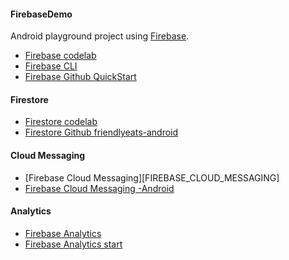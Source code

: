 #### FirebaseDemo

Android playground project using [Firebase](https://firebase.google.com).

- [Firebase codelab][FIREBASE_CODELAB]
- [Firebase CLI][FIREBASE_CLI]
- [Firebase Github QuickStart][FIREBASE_GITHUB_QUICK_START]

#### Firestore
- [Firestore codelab][FIRESTORE_CODELAB]
- [Firestore Github friendlyeats-android][GITHUB_FIRESTORE_1]

#### Cloud Messaging
- [Firebase Cloud Messaging][FIREBASE_CLOUD_MESSAGING]
- [Firebase Cloud Messaging -Android][FIREBASE_CLOUD_MESSAGING_ANDROID]

#### Analytics
- [Firebase Analytics][FIREBASE_ANALYTICS]
- [Firebase Analytics start][FIREBASE_ANALYTICS_START]


[FIREBASE_CODELAB]: https://firebase.google.com/codelabs/firebase-android#0
[FIREBASE_CLI]: https://firebase.google.com/docs/cli
[FIREBASE_GITHUB_QUICK_START]: https://github.com/firebase/quickstart-android

[FIRESTORE_CODELAB]: https://firebase.google.com/codelabs/firestore-android#0
[GITHUB_FIRESTORE_1]: https://github.com/firebase/friendlyeats-android

[FIREBASE_CLOUD MESSAGING]: https://firebase.google.com/docs/cloud-messaging/
[FIREBASE_CLOUD_MESSAGING_ANDROID]: https://firebase.google.com/docs/cloud-messaging/android/client

[FIREBASE_ANALYTICS]: https://firebase.google.com/docs/analytics
[FIREBASE_ANALYTICS_START]: https://firebase.google.com/docs/analytics/get-started?platform=android